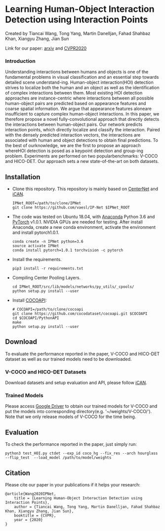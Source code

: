 # Learning Human-Object Interaction Detection using Interaction Points

Created by Tiancai Wang, Tong Yang, Martin Danelljan, Fahad Shahbaz Khan, Xiangyu Zhang, Jian Sun

Link for our paper: [arxiv](https://arxiv.org/abs/2003.14023) and [CVPR2020](http://openaccess.thecvf.com/content_CVPR_2020/html/Wang_Learning_Human-Object_Interaction_Detection_Using_Interaction_Points_CVPR_2020_paper.html)

### Introduction
Understanding interactions between humans and objects is one of the fundamental problems in visual classification and an essential step  towards detailed scene understand-ing. Human-object interaction(HOI) detection strives to localize both the human and an object as well as the identification of complex interactions between them. Most existing HOI detection approaches are instance-centric where interactions between all possible human-object pairs are predicted based on appearance features and coarse spatial information. We argue that appearance features aloneare insufficient to capture complex human-object interactions. In this paper, we therefore propose a novel fully-convolutional approach that directly detects the interactions between human-object pairs. Our network predicts interaction points, which directly localize and classify the  interaction. Paired with the densely predicted interaction vectors, the interactions are associated with human and object detections to obtain final predictions. To the  best  of  ourknowledge, we are the first to propose an approach whereHOI detection is posed as a keypoint detection and group-ing problem. Experiments are performed on two popularbenchmarks: V-COCO and HICO-DET. Our approach sets a new state-of-the-art on both datasets. 

## Installation
- Clone this repository. This repository is mainly based on [CenterNet](https://github.com/xingyizhou/CenterNet) and [iCAN](https://github.com/vt-vl-lab/iCAN).

  ```Shell
  IPNet_ROOT=/path/to/clone/IPNet
  git clone https://github.com/vaesl/IP-Net $IPNet_ROOT
  ```
- The code was tested on Ubuntu 18.04, with [Anaconda](https://www.anaconda.com/download) Python 3.6 and [PyTorch]((http://pytorch.org/)) v1.0.1. 
NVIDIA GPUs are needed for testing. After install Anaconda, create a new conda environment, activate the environment and install pytorch1.0.1.

  ```Shell
  conda create -n IPNet python=3.6
  source activate IPNet
  conda install pytorch=1.0.1 torchvision -c pytorch
  ```

- Install the requirements. 
  ```Shell
  pip3 install -r requirements.txt
  ```
- Compiling Center Pooling Layers.
  ```Shell
  cd IPNet_ROOT/src/lib/models/networks/py_utils/_cpools/
  python setup.py install --user
  ```

- Install [COCOAPI](https://github.com/cocodataset/cocoapi):

  ~~~
  # COCOAPI=/path/to/clone/cocoapi
  git clone https://github.com/cocodataset/cocoapi.git $COCOAPI
  cd $COCOAPI/PythonAPI
  make
  python setup.py install --user
  ~~~

## Download
To evaluate the performance reported in the paper, V-COCO and HICO-DET dataset as well as our trained models need to be downloaded.

### V-COCO and HICO-DET Datasets
Download datasets and setup evaluation and API, please follow [iCAN](https://github.com/vt-vl-lab/iCAN).

### Trained Models
Please access [Google Driver](https://drive.google.com/file/d/1stBqpTncUFfl-naKn4NONRmC-89jtdyh/view?usp=sharing) 
to obtain our trained models for V-COCO and put the models into corresponding directory(e.g. '~/weights/V-COCO/'). 
Note that we only release models of V-COCO  for the time being. 

## Evaluation
To check the performance reported in the paper, just simply run:

```Shell
python3 test_HOI.py ctdet --exp_id coco_hg --fix_res --arch hourglass --flip_test  --load_model /path/to/model/weights
```

## Citation
Please cite our paper in your publications if it helps your research:

    @article{Wang2020IPNet,
        title = {Learning Human-Object Interaction Detection using Interaction Points},
        author = {Tiancai Wang, Tong Yang, Martin Danelljan, Fahad Shahbaz Khan, Xiangyu Zhang, Jian Sun},
        booktitle = {CVPR},
        year = {2020}
    }
